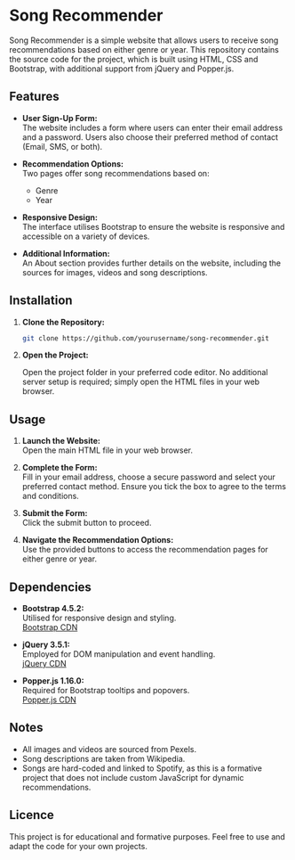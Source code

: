 # Song Recommender

Song Recommender is a simple website that allows users to receive song recommendations based on either genre or year. This repository contains the source code for the project, which is built using HTML, CSS and Bootstrap, with additional support from jQuery and Popper.js.

## Features

- **User Sign-Up Form:**  
  The website includes a form where users can enter their email address and a password. Users also choose their preferred method of contact (Email, SMS, or both).

- **Recommendation Options:**  
  Two pages offer song recommendations based on:
  - Genre
  - Year

- **Responsive Design:**  
  The interface utilises Bootstrap to ensure the website is responsive and accessible on a variety of devices.

- **Additional Information:**  
  An About section provides further details on the website, including the sources for images, videos and song descriptions.

## Installation

1. **Clone the Repository:**

   ```bash
   git clone https://github.com/yourusername/song-recommender.git
   ```

2. **Open the Project:**

   Open the project folder in your preferred code editor. No additional server setup is required; simply open the HTML files in your web browser.

## Usage

1. **Launch the Website:**  
   Open the main HTML file in your web browser.

2. **Complete the Form:**  
   Fill in your email address, choose a secure password and select your preferred contact method. Ensure you tick the box to agree to the terms and conditions.

3. **Submit the Form:**  
   Click the submit button to proceed.

4. **Navigate the Recommendation Options:**  
   Use the provided buttons to access the recommendation pages for either genre or year.

## Dependencies

- **Bootstrap 4.5.2:**  
  Utilised for responsive design and styling.  
  [Bootstrap CDN](https://maxcdn.bootstrapcdn.com/bootstrap/4.5.2/css/bootstrap.min.css)

- **jQuery 3.5.1:**  
  Employed for DOM manipulation and event handling.  
  [jQuery CDN](https://ajax.googleapis.com/ajax/libs/jquery/3.5.1/jquery.min.js)

- **Popper.js 1.16.0:**  
  Required for Bootstrap tooltips and popovers.  
  [Popper.js CDN](https://cdnjs.cloudflare.com/ajax/libs/popper.js/1.16.0/umd/popper.min.js)

## Notes

- All images and videos are sourced from Pexels.
- Song descriptions are taken from Wikipedia.
- Songs are hard-coded and linked to Spotify, as this is a formative project that does not include custom JavaScript for dynamic recommendations.

## Licence

This project is for educational and formative purposes. Feel free to use and adapt the code for your own projects.
